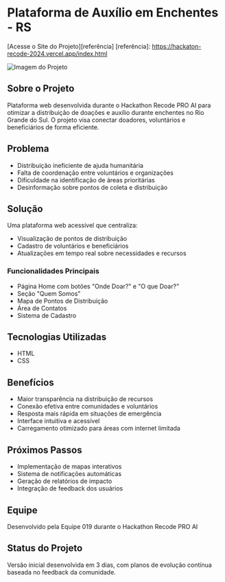 # Plataforma de Auxílio em Enchentes - RS

[Acesse o Site do Projeto][referência]
[referência]: https://hackaton-recode-2024.vercel.app/index.html

![Imagem do Projeto](https://i.postimg.cc/G3MBP1Rt/Captura-de-tela-2024-10-27-215029.png)

## Sobre o Projeto
Plataforma web desenvolvida durante o Hackathon Recode PRO AI para otimizar a distribuição de doações e auxílio durante enchentes no Rio Grande do Sul. O projeto visa conectar doadores, voluntários e beneficiários de forma eficiente.

## Problema
- Distribuição ineficiente de ajuda humanitária
- Falta de coordenação entre voluntários e organizações
- Dificuldade na identificação de áreas prioritárias
- Desinformação sobre pontos de coleta e distribuição

## Solução
Uma plataforma web acessível que centraliza:
- Visualização de pontos de distribuição
- Cadastro de voluntários e beneficiários
- Atualizações em tempo real sobre necessidades e recursos

### Funcionalidades Principais
- Página Home com botões "Onde Doar?" e "O que Doar?"
- Seção "Quem Somos"
- Mapa de Pontos de Distribuição
- Área de Contatos
- Sistema de Cadastro

## Tecnologias Utilizadas
- HTML
- CSS

## Benefícios
- Maior transparência na distribuição de recursos
- Conexão efetiva entre comunidades e voluntários
- Resposta mais rápida em situações de emergência
- Interface intuitiva e acessível
- Carregamento otimizado para áreas com internet limitada

## Próximos Passos
- Implementação de mapas interativos
- Sistema de notificações automáticas
- Geração de relatórios de impacto
- Integração de feedback dos usuários

## Equipe
Desenvolvido pela Equipe 019 durante o Hackathon Recode PRO AI

## Status do Projeto
Versão inicial desenvolvida em 3 dias, com planos de evolução contínua baseada no feedback da comunidade.

